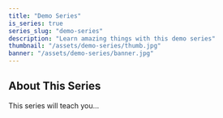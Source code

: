 ```yaml
---
title: "Demo Series"
is_series: true
series_slug: "demo-series"
description: "Learn amazing things with this demo series"
thumbnail: "/assets/demo-series/thumb.jpg"
banner: "/assets/demo-series/banner.jpg"
---
```


## About This Series

This series will teach you...